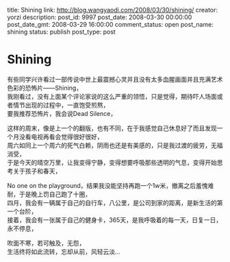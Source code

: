 title: Shining
link: http://blog.wangyaodi.com/2008/03/30/shining/
creator: yorzi
description: 
post_id: 9997
post_date: 2008-03-30 00:00:00
post_date_gmt: 2008-03-29 16:00:00
comment_status: open
post_name: shining
status: publish
post_type: post

# Shining

有些同学兴许看过一部传说中世上最震撼心灵并且没有太多血腥画面并且充满艺术色彩的恐怖片——Shining，  
我刚看过，没有上面某个评论家说的这么严重的领悟，只是觉得，期待吓人场面或者情节出现的过程中，一直饱受煎熬，  
要我推荐恐怖片，我会说Dead Silence，  
  
这样的周末，像是上一个的翻版，也有不同，在于我感觉自己休息好了而且发现一个月没看电视再看会觉得很好很好，  
周六如同上一个周六的死气白赖，阴雨也还是有美感的，只是我过渡的疲劳，无福消受，  
于是今天的晴空万里，让我变得宁静，变得想要呼吸那些透明的气息，变得开始思考关于孩子和春天，  
  
No one on the playground，结果我没能坚持再跑一个1w米，撤离之后羞愧难耐，于是晚上罚自己跑了十圈，  
四月，我会有一辆属于自己的自行车，八公里，是公司到家的距离，是新生活的第一个台阶，  
接着，我会有一张属于自己的健身卡，365天，是我呼吸着的每一天，日复一日，永不停息，  
  
吹面不寒，若可触及，无怨，  
生活终将如此流转，忘却从前，风轻云淡...